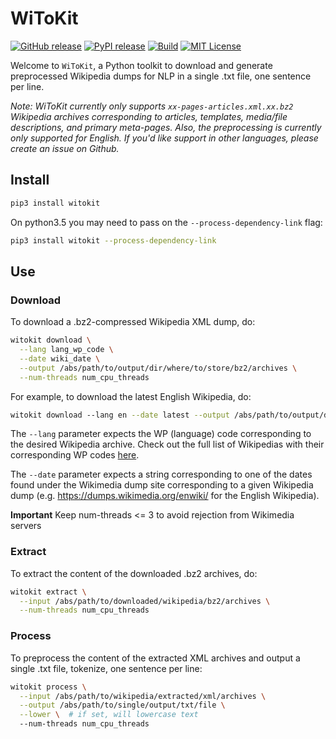 # WiToKit
[![GitHub release][release-image]][release-url]
[![PyPI release][pypi-image]][pypi-url]
[![Build][travis-image]][travis-url]
[![MIT License][license-image]][license-url]

Welcome to `WiToKit`, a Python toolkit to download and generate
preprocessed Wikipedia dumps for NLP in a single .txt file, one
sentence per line.

*Note: WiToKit currently only supports `xx-pages-articles.xml.xx.bz2` Wikipedia archives corresponding to articles, templates, media/file descriptions, and primary meta-pages. Also, the preprocessing is currently only supported for English. If you'd like support in other languages, please create an issue on Github.*

## Install

```bash
pip3 install witokit
```

On python3.5 you may need to pass on the `--process-dependency-link` flag:
```bash
pip3 install witokit --process-dependency-link
```

## Use

### Download
To download a .bz2-compressed Wikipedia XML dump, do:
```bash
witokit download ⁠\
  --lang lang_wp_code \
  --date wiki_date \
  --output /abs/path/to/output/dir/where/to/store/bz2/archives \
  --num-threads num_cpu_threads
```

For example, to download the latest English Wikipedia, do:
```bash
witokit download ⁠--lang en --date latest --output /abs/path/to/output/dir --num-threads 2
```

The `--lang` parameter expects the WP (language) code corresponding
to the desired Wikipedia archive.
Check out the full list of Wikipedias with their corresponding WP codes [here](https://en.wikipedia.org/wiki/List_of_Wikipedias).

The `--date` parameter expects a string corresponding to one of the dates
found under the Wikimedia dump site corresponding to a given Wikipedia dump
(e.g. https://dumps.wikimedia.org/enwiki/ for the English Wikipedia).

**Important** Keep num-threads <= 3 to avoid rejection from Wikimedia servers

### Extract
To extract the content of the downloaded .bz2 archives, do:

```bash
witokit extract \
  --input /abs/path/to/downloaded/wikipedia/bz2/archives \
  --num-threads num_cpu_threads
```

### Process
To preprocess the content of the extracted XML archives and output a single .txt file, tokenize, one sentence per line:
```bash
witokit process \
  --input /abs/path/to/wikipedia/extracted/xml/archives \
  --output /abs/path/to/single/output/txt/file \
  --lower \  # if set, will lowercase text
  --num-threads num_cpu_threads
```

[release-image]:https://img.shields.io/github/release/akb89/witokit.svg?style=flat-square
[release-url]:https://github.com/akb89/witokit/releases/latest
[pypi-image]:https://img.shields.io/pypi/v/witokit.svg?style=flat-square
[pypi-url]:https://pypi.org/project/witokit/
[travis-image]:https://img.shields.io/travis/akb89/witokit.svg?style=flat-square
[travis-url]:https://travis-ci.org/akb89/witokit
[license-image]:http://img.shields.io/badge/license-MIT-000000.svg?style=flat-square
[license-url]:LICENSE.txt
[req-url]:https://requires.io/github/akb89/witokit/requirements/?branch=master
[req-image]:https://img.shields.io/requires/github/akb89/witokit.svg?style=flat-square
